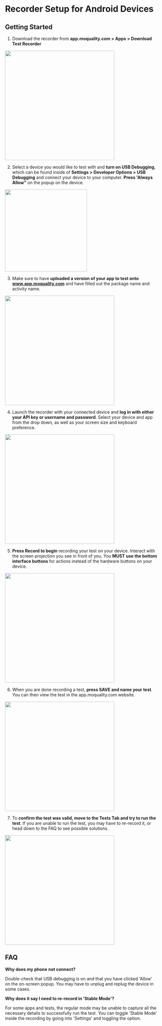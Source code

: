 # Recorder Setup for Android Devices

## Getting Started
1. Download the recorder from **app.moquality.com > Apps > Download Test Recorder**

<img src="../img/android/download_test_recorder.png" height="360px"/>

2. Select a device you would like to test with and **turn on USB Debugging**, which can be found inside of **Settings > Developer Options > USB Debugging** and connect your device to your computer. **Press 'Always Allow"** on the popup on the device.

<img src="../img/android/usb_debugging.png" width="270px" />

3. Make sure to have **uploaded a version of your app to test onto www.app.moquality.com** and have filled out the package name and activity name.

<img src="../img/android/package_name.png" height="360px" />


4. Launch the recorder with your connected device and **log in with either your API key or username and password**. Select your device and app from the drop down, as well as your screen size and keyboard preference.

<img src="../img/android/login.gif" height="360px" />


5. **Press Record to begin** recording your test on your device. Interact with the screen projection you see in front of you. You **MUST use the bottom interface buttons** for actions instead of the hardware buttons on your device. 

<img src="../img/android/recording_demo.gif" height="360px" />


6. When you are done recording a test, **press SAVE and name your test**. You can then view the test in the app.moquality.com website.

<img src="../img/android/save_test.gif" height="360px" />


7. To **confirm the test was valid, move to the Tests Tab and try to run the test**. If you are unable to run the test, you may have to re-record it, or head down to the FAQ to see possible solutions. 

<img src="../img/android/test_replay.gif" height="360px" />


## FAQ

**Why does my phone not connect?**

Double-check that USB debugging is on and that you have clicked 'Allow' on the on-screen popup. You may have to unplug and replug the device in some cases.

**Why does it say I need to re-record in 'Stable Mode'?**

For some apps and tests, the regular mode may be unable to capture all the necessary details to successfully run the test. You can toggle 'Stable Mode' inside the recording by going into 'Settings' and toggling the option. 
